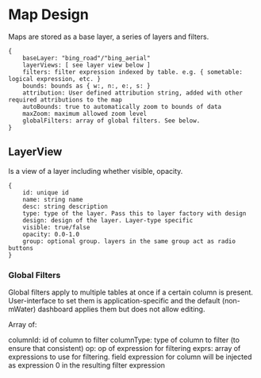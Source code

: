 # Map Design

Maps are stored as a base layer, a series of layers and filters.

```
{
	baseLayer: "bing_road"/"bing_aerial"
	layerViews: [ see layer view below ]
	filters: filter expression indexed by table. e.g. { sometable: logical expression, etc. }
	bounds: bounds as { w:, n:, e:, s: }
	attribution: User defined attribution string, added with other required attributions to the map
	autoBounds: true to automatically zoom to bounds of data
	maxZoom: maximum allowed zoom level
	globalFilters: array of global filters. See below.
}
```

## LayerView

Is a view of a layer including whether visible, opacity. 

```
{
	id: unique id
	name: string name
	desc: string description
	type: type of the layer. Pass this to layer factory with design
	design: design of the layer. Layer-type specific
	visible: true/false
	opacity: 0.0-1.0
	group: optional group. layers in the same group act as radio buttons
}
```

### Global Filters

Global filters apply to multiple tables at once if a certain column is present. User-interface to set them is application-specific
and the default (non-mWater) dashboard applies them but does not allow editing.

Array of:

columnId: id of column to filter
columnType: type of column to filter (to ensure that consistent)
op: op of expression for filtering
exprs: array of expressions to use for filtering. field expression for column will be injected as expression 0 in the resulting filter expression